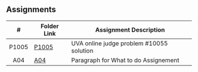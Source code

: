 ##  Assignments

|   #   | Folder Link | Assignment Description |
| :---: | ----------- | ---------------------- |
| P1005 | [P1005](https://github.com/Jarette/4883-Prog-Tech/tree/main/Assignments/P10055)| UVA online judge problem #10055 solution|
| A04   | [A04](https://github.com/Jarette/4883-Prog-Tech/tree/main/Assignments/A04)| Paragraph for What to do Assignement|

